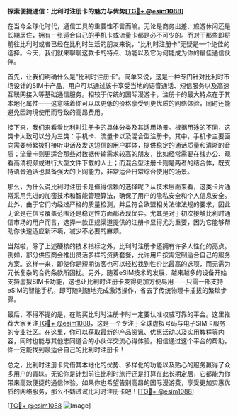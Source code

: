 **探索便捷通信：比利时注册卡的魅力与优势[[TG💪+ @esim1088](https://t.me/s/esim1088)]**

在当今全球化时代，通信工具的重要性不言而喻。无论是商务出差、旅游休闲还是长期居住，拥有一张适合自己的手机卡或流量卡都是必不可少的。而对于那些即将前往比利时或者已经在比利时生活的朋友来说，“比利时注册卡”无疑是一个绝佳的选择。今天，我们就来聊聊这款卡的特点、功能以及它为何能成为你的最佳通信伙伴。

首先，让我们明确什么是“比利时注册卡”。简单来说，这是一种专门针对比利时市场设计的SIM卡产品，用户可以通过该卡享受当地的语音通话、短信服务以及高速互联网接入等基础通信服务。相较于传统的国际漫游卡，注册卡的最大特点在于其本地化属性——这意味着你可以以更低的价格享受到更优质的网络体验，同时还能避免因跨境使用而导致的高昂费用。

接下来，我们来看看比利时注册卡的具体分类及其适用场景。根据用途的不同，这类卡大致可以分为三类：手机卡、流量卡以及混合型注册卡。其中，手机卡主要面向需要频繁拨打接听电话及发送短信的用户群体，提供稳定的通话质量和清晰的音质；流量卡则更适合那些对数据传输需求较高的朋友，比如经常需要在线办公、观看高清视频或进行大型文件下载的人士；而混合型注册卡则是两者的结合体，既支持语音通话也具备强大的上网能力，非常适合日常综合使用的场景。

那么，为什么说比利时注册卡是值得信赖的选择呢？从技术层面来看，这类卡片通常采用先进的加密技术和智能管理算法，确保了用户的隐私安全和个人信息安全。此外，由于它们均经过严格的质量检测，并且符合欧盟相关法律法规的要求，因此无论是在信号覆盖范围还是稳定性方面都表现优异。尤其是对于初次接触比利时通信市场的用户而言，选择一款正规渠道提供的注册卡显得尤为重要，因为它能够帮助你快速适应新环境，减少不必要的麻烦。

当然啦，除了上述硬核的技术指标之外，比利时注册卡还拥有许多人性化的亮点。例如，部分供应商会推出灵活多样的资费套餐，允许用户按需定制适合自己的服务方案。这样一来，即使你是短期访客也可以轻松找到性价比最高的选项，而无需为冗长复杂的合约条款所困扰。另外，随着eSIM技术的发展，越来越多的设备开始支持虚拟SIM卡功能，这也让比利时注册卡变得更加方便易用——只需一部支持eSIM的智能手机，即可随时随地完成激活操作，省去了传统物理卡插拔的繁琐步骤。

最后，不得不提的是，在购买比利时注册卡时一定要认准权威可靠的平台。这里推荐大家关注[TG💪+ @esim1088](https://t.me/s/esim1088)，这是一个专注于全球虚拟号码与电子SIM卡服务的专业社区。在这里，你可以获取最新的产品资讯、优惠活动以及实用教程等内容，同时也能与其他志同道合的小伙伴交流心得体验。相信通过这个平台的帮助，你一定能找到最适合自己的比利时注册卡！

总之，比利时注册卡凭借其本地化的优势、多样化的功能以及贴心的服务赢得了众多用户的青睐。无论你是计划前往比利时旅行还是打算在此长期定居，它都能为你带来高效便捷的通信体验。如果你也希望告别高昂的国际漫游费，享受更加实惠优质的网络服务，那么不妨试试比利时注册卡吧！[[TG💪+ @esim1088](https://t.me/s/esim1088)] 

[[TG💪+ @esim1088](https://t.me/s/esim1088) ![Image](https://i.postimg.cc/4NQfJmqS/Snipaste-2025-05-13-00-14-12.png)]